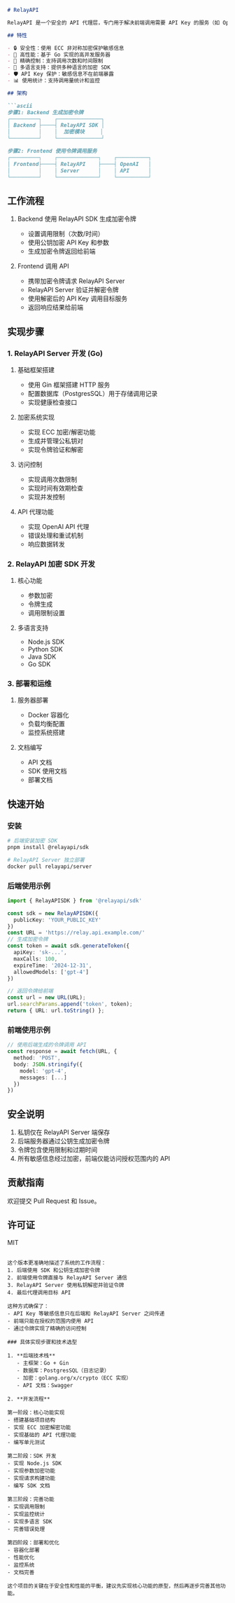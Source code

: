 
```markdown:README.md
# RelayAPI

RelayAPI 是一个安全的 API 代理层，专门用于解决前端调用需要 API Key 的服务（如 OpenAI）时的安全问题。通过多种加密方式和访问控制，实现安全可控的 API 调用，支持多种语言的 SDK ，前端可直接使用各 AI 厂商的标准 API ，仅修改 BaseURL, 无需改动任何代码。

## 特性

- 🔒 安全性：使用 ECC 非对称加密保护敏感信息
- 🚀 高性能：基于 Go 实现的高并发服务器
- 🎯 精确控制：支持调用次数和时间限制
- 🔌 多语言支持：提供多种语言的加密 SDK
- 🛡️ API Key 保护：敏感信息不在前端暴露
- 📊 使用统计：支持调用量统计和监控

## 架构

```ascii
步骤1: Backend 生成加密令牌
┌─────────┐    ┌──────────────┐
│ Backend ├────┤ RelayAPI SDK │
│         │    │  加密模块     │
└─────────┘    └──────────────┘

步骤2: Frontend 使用令牌调用服务
┌─────────┐    ┌─────────────┐    ┌──────────┐
│ Frontend├────┤ RelayAPI    ├────┤ OpenAI   │
│         │    │ Server      │    │ API      │
└─────────┘    └─────────────┘    └──────────┘
```

## 工作流程

1. Backend 使用 RelayAPI SDK 生成加密令牌
   - 设置调用限制（次数/时间）
   - 使用公钥加密 API Key 和参数
   - 生成加密令牌返回给前端

2. Frontend 调用 API
   - 携带加密令牌请求 RelayAPI Server
   - RelayAPI Server 验证并解密令牌
   - 使用解密后的 API Key 调用目标服务
   - 返回响应结果给前端

## 实现步骤

### 1. RelayAPI Server 开发 (Go)

1. 基础框架搭建
   - 使用 Gin 框架搭建 HTTP 服务
   - 配置数据库（PostgresSQL）用于存储调用记录
   - 实现健康检查接口

2. 加密系统实现
   - 实现 ECC 加密/解密功能
   - 生成并管理公私钥对
   - 实现令牌验证和解密

3. 访问控制
   - 实现调用次数限制
   - 实现时间有效期检查
   - 实现并发控制

4. API 代理功能
   - 实现 OpenAI API 代理
   - 错误处理和重试机制
   - 响应数据转发

### 2. RelayAPI 加密 SDK 开发

1. 核心功能
   - 参数加密
   - 令牌生成
   - 调用限制设置

2. 多语言支持
   - Node.js SDK
   - Python SDK
   - Java SDK
   - Go SDK

### 3. 部署和运维

1. 服务器部署
   - Docker 容器化
   - 负载均衡配置
   - 监控系统搭建

2. 文档编写
   - API 文档
   - SDK 使用文档
   - 部署文档

## 快速开始

### 安装

```bash
# 后端安装加密 SDK
pnpm install @relayapi/sdk

# RelayAPI Server 独立部署
docker pull relayapi/server
```

### 后端使用示例

```typescript
import { RelayAPISDK } from '@relayapi/sdk'

const sdk = new RelayAPISDK({
  publicKey: 'YOUR_PUBLIC_KEY'
})
const URL = 'https://relay.api.example.com/'
// 生成加密令牌
const token = await sdk.generateToken({
  apiKey: 'sk-...',
  maxCalls: 100,
  expireTime: '2024-12-31',
  allowedModels: ['gpt-4']
})

// 返回令牌给前端
const url = new URL(URL);
url.searchParams.append('token', token);
return { URL: url.toString() };
```

### 前端使用示例

```typescript
// 使用后端生成的令牌调用 API
const response = await fetch(URL, {
  method: 'POST',
  body: JSON.stringify({
    model: 'gpt-4',
    messages: [...]
  })
})
```

## 安全说明

1. 私钥仅在 RelayAPI Server 端保存
2. 后端服务器通过公钥生成加密令牌
3. 令牌包含使用限制和过期时间
4. 所有敏感信息经过加密，前端仅能访问授权范围内的 API

## 贡献指南

欢迎提交 Pull Request 和 Issue。

## 许可证

MIT
```

这个版本更准确地描述了系统的工作流程：
1. 后端使用 SDK 和公钥生成加密令牌
2. 前端使用令牌直接与 RelayAPI Server 通信
3. RelayAPI Server 使用私钥解密并验证令牌
4. 最后代理调用目标 API

这种方式确保了：
- API Key 等敏感信息只在后端和 RelayAPI Server 之间传递
- 前端只能在授权的范围内使用 API
- 通过令牌实现了精确的访问控制

### 具体实现步骤和技术选型

1. **后端技术栈**
   - 主框架：Go + Gin
   - 数据库：PostgresSQL（日志记录）
   - 加密：golang.org/x/crypto（ECC 实现）
   - API 文档：Swagger

2. **开发流程**

第一阶段：核心功能实现
- 搭建基础项目结构
- 实现 ECC 加密解密功能
- 实现基础的 API 代理功能
- 编写单元测试

第二阶段：SDK 开发
- 实现 Node.js SDK
- 实现参数加密功能
- 实现请求构建功能
- 编写 SDK 文档

第三阶段：完善功能
- 实现调用限制
- 实现监控统计
- 实现多语言 SDK
- 完善错误处理

第四阶段：部署和优化
- 容器化部署
- 性能优化
- 监控系统
- 文档完善

这个项目的关键在于安全性和性能的平衡，建议先实现核心功能的原型，然后再逐步完善其他功能。
